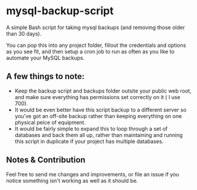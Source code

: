 # mysql-backup-script
A simple Bash script for taking mysql backups (and removing those older than 30 days).

You can pop this into any project folder, fillout the credentials and options as you see fit, and then setup a cron job to run as often as you like to automate your MySQL backups.

## A few things to note:
* Keep the backup script and backups folder outsite your public web root, and make sure everything has permissions set correctly on it ( I use 700).
* It would be even better have this script backup to a different server so you've got an off-site backup rather than keeping everything on one physical peice of equipment.
* It would be fairly simple to expand this to loop through a set of databases and back them all up, rather than maintaining and running this script in duplicate if your project has multiple databases.

## Notes & Contribution

Feel free to send me changes and improvements, or file an issue if you notice something isn't working as well as it should be.
